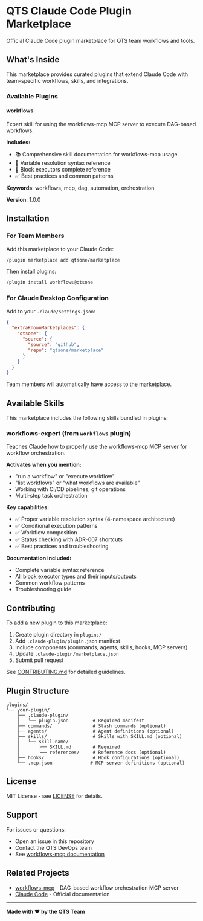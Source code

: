 # QTS Claude Code Plugin Marketplace

Official Claude Code plugin marketplace for QTS team workflows and tools.

## What's Inside

This marketplace provides curated plugins that extend Claude Code with team-specific workflows, skills, and integrations.

### Available Plugins

#### workflows

Expert skill for using the workflows-mcp MCP server to execute DAG-based workflows.

**Includes:**
- 📚 Comprehensive skill documentation for workflows-mcp usage
- 🔧 Variable resolution syntax reference
- 📖 Block executors complete reference
- ✅ Best practices and common patterns

**Keywords**: workflows, mcp, dag, automation, orchestration

**Version**: 1.0.0

## Installation

### For Team Members

Add this marketplace to your Claude Code:

```bash
/plugin marketplace add qtsone/marketplace
```

Then install plugins:

```bash
/plugin install workflows@qtsone
```

### For Claude Desktop Configuration

Add to your `.claude/settings.json`:

```json
{
  "extraKnownMarketplaces": {
    "qtsone": {
      "source": {
        "source": "github",
        "repo": "qtsone/marketplace"
      }
    }
  }
}
```

Team members will automatically have access to the marketplace.

## Available Skills

This marketplace includes the following skills bundled in plugins:

### workflows-expert (from `workflows` plugin)

Teaches Claude how to properly use the workflows-mcp MCP server for workflow orchestration.

**Activates when you mention:**
- "run a workflow" or "execute workflow"
- "list workflows" or "what workflows are available"
- Working with CI/CD pipelines, git operations
- Multi-step task orchestration

**Key capabilities:**
- ✅ Proper variable resolution syntax (4-namespace architecture)
- ✅ Conditional execution patterns
- ✅ Workflow composition
- ✅ Status checking with ADR-007 shortcuts
- ✅ Best practices and troubleshooting

**Documentation included:**
- Complete variable syntax reference
- All block executor types and their inputs/outputs
- Common workflow patterns
- Troubleshooting guide

## Contributing

To add a new plugin to this marketplace:

1. Create plugin directory in `plugins/`
2. Add `.claude-plugin/plugin.json` manifest
3. Include components (commands, agents, skills, hooks, MCP servers)
4. Update `.claude-plugin/marketplace.json`
5. Submit pull request

See [CONTRIBUTING.md](CONTRIBUTING.md) for detailed guidelines.

## Plugin Structure

```text
plugins/
└── your-plugin/
    ├── .claude-plugin/
    │   └── plugin.json         # Required manifest
    ├── commands/               # Slash commands (optional)
    ├── agents/                 # Agent definitions (optional)
    ├── skills/                 # Skills with SKILL.md (optional)
    │   └── skill-name/
    │       ├── SKILL.md        # Required
    │       └── references/     # Reference docs (optional)
    ├── hooks/                  # Hook configurations (optional)
    └── .mcp.json              # MCP server definitions (optional)
```

## License

MIT License - see [LICENSE](LICENSE) for details.

## Support

For issues or questions:
- Open an issue in this repository
- Contact the QTS DevOps team
- See [workflows-mcp documentation](https://github.com/qtsone/workflows-mcp)

## Related Projects

- [workflows-mcp](https://github.com/qtsone/workflows-mcp) - DAG-based workflow orchestration MCP server
- [Claude Code](https://docs.claude.com/en/docs/claude-code) - Official documentation

---

**Made with ❤️ by the QTS Team**
